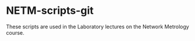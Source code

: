 # NETM-scripts-git
These scripts are used in the Laboratory lectures on the Network Metrology course.
